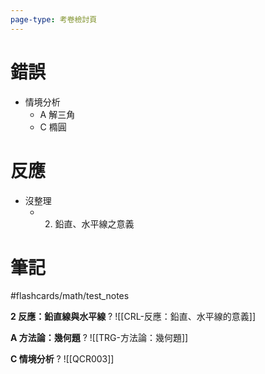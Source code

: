 ```yaml
---
page-type: 考卷檢討頁
---
```

# 錯誤
- 情境分析
	- A 解三角
	- C 橢圓
# 反應
- 沒整理
	- 2. 鉛直、水平線之意義

# 筆記
#flashcards/math/test_notes 

**2 反應：鉛直線與水平線**
?
![[CRL-反應：鉛直、水平線的意義]]
<!--SR:!2024-07-09,1,130-->

**A 方法論：幾何題**
?
![[TRG-方法論：幾何題]]
<!--SR:!2024-07-09,1,130-->

**C 情境分析**
?
![[QCR003]]
<!--SR:!2024-07-09,1,130-->